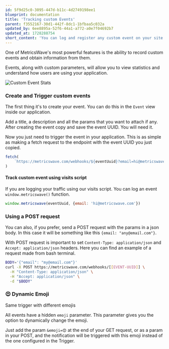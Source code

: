```yaml
---
id: 5f9d25c0-3095-447d-b11c-4d2749198ee1
blueprint: documentation
title: 'Tracking custom Events'
parent: f3552167-30d1-442f-8dc1-1bfbaa5c032a
updated_by: 6ee8895a-52f6-44a1-a772-a0e7f04692b7
updated_at: 1728288754
short_content: 'You can log and register any custom event on your site as you want. Learn how to take advantage of custom events to find out how your application is used.'
---
```

One of MetricsWave's most powerful features is the ability to record custom events and obtain information from them.

Events, along with custom parameters, will allow you to view statistics and understand how users are using your
application.

![Custom Event Stats](/images/documentation/custom_event.png)

### Create and Trigger custom events

The first thing it's to create your event. You can do this in the `Event` view inside our application.

Add a title, a description and all the params that you want to attach if any. After creating the event copy and save the
event UUID. You will need it.

Now you just need to trigger the event in your application. This is as simple as making a fetch request to the endpoint
with the event UUID you just copied.

```javascript
fetch(
    `https://metricswave.com/webhooks/${eventUuid}?email=hi@metricswave.com`
)
```

#### Track custom event using visits script

If you are logging your traffic using our visits script. You can log an event `window.metricswave()` function.

```javascript
window.metricswave(eventUuid, {email: 'hi@metricswave.com'})
```

### Using a POST request

You can also, if you prefer, send a POST request with the params in a json body. In this case it will be something like
this `{email: "any@email.com"}`.

With POST request is important to set `Content-Type: application/json` and `Accept: application/json` headers. Here you
can find an example of a request made from bash terminal.

```bash
BODY='{"email": "my@email.com"}'
curl -X POST https://metricswave.com/webhooks/[[EVENT-UUID]] \
  -H "Content-Type: application/json" \
  -H "Accept: application/json" \
  -d "$BODY"
```

### 😍 Dynamic Emoji

Same trigger with different emojis

All events have a hidden `emoji` parameter. This parameter gives you the option to dynamically change the emoji.

Just add the param `&emoji=😍` at the end of your GET request, or as a param in your POST, and the notification will be
triggered with this emoji instead of the one configured in the Trigger.